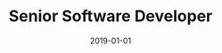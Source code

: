 ---
date: 2019-01-01
year: 2019-2021
title: Senior Software Developer
project: InnoBlog
customer: Inno Games
image: "/assets/images/innoBlog.png"
description: I launched an initiative to give InnoGames more of a reputation in the developer community. To that end, I launched a blog dedicated to game development and other tech-focused topics. I managed the blog and its content from 2019 until 2021.
projectLink: InnoBlog
projectLinkSrc: https://blog.innogames.com/
tagGroup: 
    - project 
    - public
---